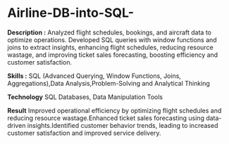 # Airline-DB-into-SQL-
**Description :** Analyzed flight schedules, bookings, and aircraft data to optimize operations. Developed SQL queries with window functions and joins to extract insights, enhancing flight schedules, reducing resource wastage, and improving ticket sales forecasting, boosting efficiency and customer satisfaction.
<br>

**Skills :** SQL (Advanced Querying, Window Functions, Joins, Aggregations),Data Analysis,Problem-Solving and Analytical Thinking
<br>

**Technology** SQL Databases, Data Manipulation Tools
<br>

**Result** Improved operational efficiency by optimizing flight schedules and reducing resource wastage.Enhanced ticket sales forecasting using data-driven insights.Identified customer behavior trends, leading to increased customer satisfaction and improved service delivery.
